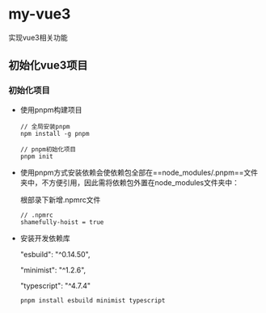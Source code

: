 # my-vue3
实现vue3相关功能

## 初始化vue3项目

### 初始化项目

+ 使用pnpm构建项目

  ```bas
  // 全局安装pnpm
  npm install -g pnpm
  
  // pnpm初始化项目
  pnpm init
  ```

  

+ 使用pnpm方式安装依赖会使依赖包全部在==node_modules/.pnpm==文件夹中，不方便引用，因此需将依赖包外置在node_modules文件夹中：

  根部录下新增.npmrc文件

  ```.npmrc
  // .npmrc
  shamefully-hoist = true
  ```

+ 安装开发依赖库

  "esbuild": "^0.14.50",

   "minimist": "^1.2.6",

   "typescript": "^4.7.4"

  ```bash
  pnpm install esbuild minimist typescript
  ```

  
